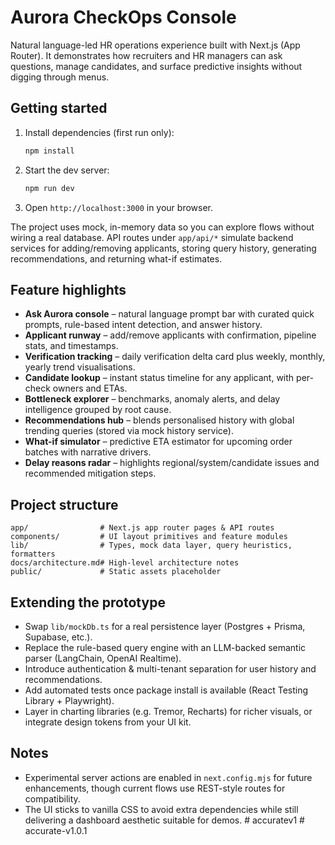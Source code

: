 ﻿# Aurora CheckOps Console

Natural language-led HR operations experience built with Next.js (App Router). It demonstrates how recruiters and HR managers can ask questions, manage candidates, and surface predictive insights without digging through menus.

## Getting started

1. Install dependencies (first run only):
   ```bash
   npm install
   ```
2. Start the dev server:
   ```bash
   npm run dev
   ```
3. Open `http://localhost:3000` in your browser.

The project uses mock, in-memory data so you can explore flows without wiring a real database. API routes under `app/api/*` simulate backend services for adding/removing applicants, storing query history, generating recommendations, and returning what-if estimates.

## Feature highlights

- **Ask Aurora console** – natural language prompt bar with curated quick prompts, rule-based intent detection, and answer history.
- **Applicant runway** – add/remove applicants with confirmation, pipeline stats, and timestamps.
- **Verification tracking** – daily verification delta card plus weekly, monthly, yearly trend visualisations.
- **Candidate lookup** – instant status timeline for any applicant, with per-check owners and ETAs.
- **Bottleneck explorer** – benchmarks, anomaly alerts, and delay intelligence grouped by root cause.
- **Recommendations hub** – blends personalised history with global trending queries (stored via mock history service).
- **What-if simulator** – predictive ETA estimator for upcoming order batches with narrative drivers.
- **Delay reasons radar** – highlights regional/system/candidate issues and recommended mitigation steps.

## Project structure

```
app/                # Next.js app router pages & API routes
components/         # UI layout primitives and feature modules
lib/                # Types, mock data layer, query heuristics, formatters
docs/architecture.md# High-level architecture notes
public/             # Static assets placeholder
```

## Extending the prototype

- Swap `lib/mockDb.ts` for a real persistence layer (Postgres + Prisma, Supabase, etc.).
- Replace the rule-based query engine with an LLM-backed semantic parser (LangChain, OpenAI Realtime).
- Introduce authentication & multi-tenant separation for user history and recommendations.
- Add automated tests once package install is available (React Testing Library + Playwright).
- Layer in charting libraries (e.g. Tremor, Recharts) for richer visuals, or integrate design tokens from your UI kit.

## Notes

- Experimental server actions are enabled in `next.config.mjs` for future enhancements, though current flows use REST-style routes for compatibility.
- The UI sticks to vanilla CSS to avoid extra dependencies while still delivering a dashboard aesthetic suitable for demos.
#   a c c u r a t e v 1  
 #   a c c u r a t e - v 1 . 0 . 1  
 